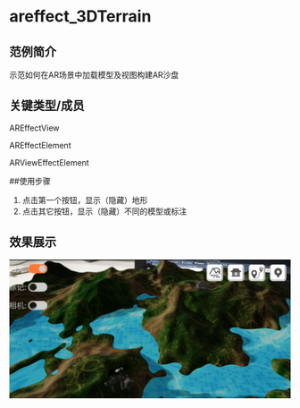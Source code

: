 # areffect_3DTerrain

## 范例简介

示范如何在AR场景中加载模型及视图构建AR沙盘


## 关键类型/成员

AREffectView

AREffectElement

ARViewEffectElement

##使用步骤
1. 点击第一个按钮，显示（隐藏）地形
2. 点击其它按钮，显示（隐藏）不同的模型或标注

## 效果展示

![image](areffect_3DTerrain.png)
